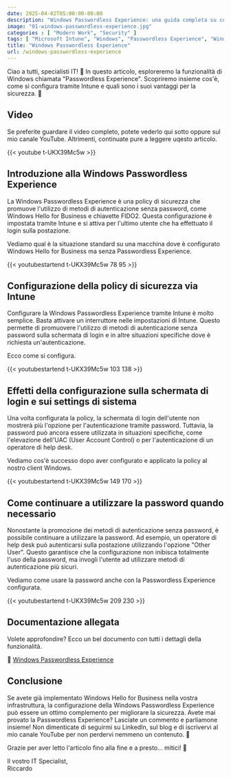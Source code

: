 ```yaml
---
date: 2025-04-02T05:00:00-00:00
description: "Windows Passwordless Experience: una guida completa su cos'è, come configurarla tramite Intune e i suoi vantaggi per la sicurezza."
image: "01-windows-passwordless-experience.jpg"
categories : [ "Modern Work", "Security" ]
tags: [ "Microsoft Intune", "Windows", "Passwordless Experience", "Windows Hello for Business", "Video", "Guida"]
title: "Windows Passwordless Experience"
url: /windows-passwordless-experience
---
```

Ciao a tutti, specialisti IT! 👋 In questo articolo, esploreremo la funzionalità di Windows chiamata "Passwordless Experience". Scopriremo insieme cos'è, come si configura tramite Intune e quali sono i suoi vantaggi per la sicurezza. 🚀

## Video
Se preferite guardare il video completo, potete vederlo qui sotto oppure sul mio canale YouTube. Altrimenti, continuate pure a leggere uqesto articolo.

{{< youtube t-UKX39Mc5w >}}

## Introduzione alla Windows Passwordless Experience
La Windows Passwordless Experience è una policy di sicurezza che promuove l'utilizzo di metodi di autenticazione senza password, come Windows Hello for Business e chiavette FIDO2. Questa configurazione è impostata tramite Intune e si attiva per l'ultimo utente che ha effettuato il login sulla postazione.

Vediamo qual è la situazione standard su una macchina dove è configurato Windows Hello for Business ma senza Passwordless Experience.

{{< youtubestartend t-UKX39Mc5w 78 95 >}}

## Configurazione della policy di sicurezza via Intune
Configurare la Windows Passwordless Experience tramite Intune è molto semplice. Basta attivare un interruttore nelle impostazioni di Intune. Questo permette di promuovere l'utilizzo di metodi di autenticazione senza password sulla schermata di login e in altre situazioni specifiche dove è richiesta un'autenticazione.

Ecco come si configura.

{{< youtubestartend t-UKX39Mc5w 103 138 >}}

## Effetti della configurazione sulla schermata di login e sui settings di sistema
Una volta configurata la policy, la schermata di login dell'utente non mostrerà più l'opzione per l'autenticazione tramite password. Tuttavia, la password può ancora essere utilizzata in situazioni specifiche, come l'elevazione dell'UAC (User Account Control) o per l'autenticazione di un operatore di help desk.

Vediamo cos'è successo dopo aver configurato e applicato la policy al nostro client Windows.

{{< youtubestartend t-UKX39Mc5w 149 170 >}}

## Come continuare a utilizzare la password quando necessario
Nonostante la promozione dei metodi di autenticazione senza password, è possibile continuare a utilizzare la password. Ad esempio, un operatore di help desk può autenticarsi sulla postazione utilizzando l'opzione "Other User". Questo garantisce che la configurazione non inibisca totalmente l'uso della password, ma invogli l'utente ad utilizzare metodi di autenticazione più sicuri.

Vediamo come usare la password anche con la Passwordless Experience configurata.

{{< youtubestartend t-UKX39Mc5w 209 230 >}}

## Documentazione allegata
Volete approfondire? Ecco un bel documento con tutti i dettagli della funzionalità.

📌 [Windows Passwordless Experience](https://learn.microsoft.com/en-us/windows/security/identity-protection/passwordless-experience/)

## Conclusione
Se avete già implementato Windows Hello for Business nella vostra infrastruttura, la configurazione della Windows Passwordless Experience può essere un ottimo complemento per migliorare la sicurezza. Avete mai provato la Passwordless Experience? Lasciate un commento e parliamone insieme! Non dimenticate di seguirmi su LinkedIn, sul blog e di iscrivervi al mio canale YouTube per non perdervi nemmeno un contenuto. 📲

Grazie per aver letto l'articolo fino alla fine e a presto... mitici! 🎉

Il vostro IT Specialist,  
Riccardo